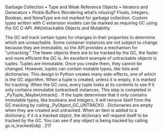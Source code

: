 Garbage Collection • Type and Weak Reference Objects • Iterators and Generators • Pickle Buﬀers Wondering what’s missing? Floats, Integers, Boolean, and  NoneType are not marked for garbage collection. Custom types written with C extension models can be marked as requiring GC using the  GC C-API. 
##Untrackable Objects and Mutability 

 The GC will track certain types for changes in their properties to determine which are unreachable. Some container instances are not subject to change because they are immutable, so the API provides a mechanism for “untracking.” The fewer objects there are to be tracked by the GC, the faster and more eﬃcient the GC is. An excellent example of untrackable objects is tuples. Tuples are immutable. Once you create them, they cannot be changed. However, tuples can contain mutable types, like lists and dictionaries. This design in Python creates many side-eﬀects, one of which is the GC algorithm. When a tuple is created, unless it is empty, it is marked for tracking. When the GC runs, every tuple looks at its contents to see if it only contains immutable (untracked) instances. This step is completed in  _PyTuple_MaybeUntrack() . If the tuple determines that it only contains immutable types, like booleans and integers, it will remove itself from the GC tracking by calling  _PyObject_GC_UNTRACK() . Dictionaries are empty when they are created and untracked. When an item is added to a dictionary, if it is a tracked object, the dictionary will request itself to be tracked by the GC. You can see if any object is being tracked by calling  gc.is_tracked(obj) . 217